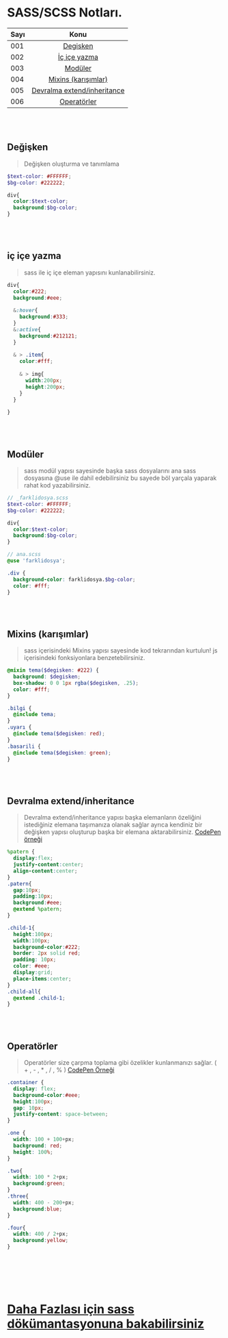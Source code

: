 # SASS/SCSS Notları.

| Sayı |             Konu              |
| ---- | :---------------------------: |
|  001 | [Degisken](#değişken)       |
|  002 | [İç içe yazma](#iç-içe-yazma)       |
|  003 | [Modüler](#modüler)       |
|  004 | [Mixins (karışımlar)](#mixins-karışımlar)       |
|  005 | [Devralma extend/inheritance](#devralma-extendinheritance)       |
|  006 | [Operatörler](#operatörler)       |

<br/><br/>
## Değişken
> Değişken oluşturma ve tanımlama

```scss
$text-color: #FFFFFF;
$bg-color: #222222;

div{
  color:$text-color;
  background:$bg-color;
}

```
<br/><br/>
## iç içe yazma
> sass ile iç içe eleman yapısını kunlanabilirsiniz.

```scss
div{
  color:#222;
  background:#eee;
  
  &:hover{
    background:#333;
  }
  &:active{
    background:#212121;
  }
  
  & > .item{
    color:#fff;
    
    & > img{
      width:200px;
      height:200px;
    }
  }
  
}

```
<br/><br/>
## Modüler
> sass  modül yapısı sayesinde başka sass dosyalarını ana sass dosyasına @use ile dahil edebilirsiniz bu sayede böl yarçala yaparak rahat kod yazabilirsiniz.

```scss
// _farklidosya.scss
$text-color: #FFFFFF;
$bg-color: #222222;

div{
  color:$text-color;
  background:$bg-color;
}
```


```scss
// ana.scss
@use 'farklidosya';

.div {
  background-color: farklidosya.$bg-color;
  color: #fff;
}
```
<br/><br/>
## Mixins (karışımlar)
> sass içerisindeki Mixins yapısı sayesinde kod tekrarından kurtulun! js içerisindeki fonksiyonlara benzetebilirsiniz.

```scss
@mixin tema($degisken: #222) {
  background: $degisken;
  box-shadow: 0 0 1px rgba($degisken, .25);
  color: #fff;
}

.bilgi {
  @include tema;
}
.uyarı {
  @include tema($degisken: red);
}
.basarili {
  @include tema($degisken: green);
}
```
<br/><br/>
## Devralma extend/inheritance
> Devralma extend/inheritance yapısı başka elemanların özeliğini istediğiniz elemana taşımanıza olanak sağlar ayrıca kendiniz bir değişken yapısı oluşturup başka bir elemana aktarabilirsiniz. [CodePen örneği](https://codepen.io/fatihydrm/pen/LYQmrrp)

```scss
%patern {
  display:flex;
  justify-content:center;
  align-content:center;
}
.patern{
  gap:10px;
  padding:10px;
  background:#eee;
  @extend %patern;
}

.child-1{
  height:100px;
  width:100px;
  background-color:#222;
  border: 2px solid red;
  padding: 10px;
  color: #eee;
  display:grid;
  place-items:center;
}
.child-all{
  @extend .child-1;
}
```
<br/><br/>
## Operatörler
> Operatörler size çarpma toplama gibi özelikler kunlanmanızı sağlar. ( + , - , * , / , % ) [CodePen Örneği](https://codepen.io/fatihydrm/pen/KKQReOJ)

```scss
.container {
  display: flex;
  background-color:#eee;
  height:100px;
  gap: 10px;
  justify-content: space-between;
}

.one {
  width: 100 + 100+px;
  background: red;
  height: 100%;
}

.two{
  width: 100 * 2+px;
  background:green;
}
.three{
  width: 400 - 200+px;
  background:blue;
}

.four{
  width: 400 / 2+px;
  background:yellow;
}
```

<br/><br/><br/><br/>
# [Daha Fazlası için sass dökümantasyonuna bakabilirsiniz](https://sass-lang.com/documentation/)
